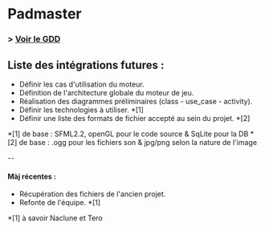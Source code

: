 Padmaster
=============

### > [**Voir le GDD**](http://derpy.me/GDD "lien vers le GDD") #

<!-- TO DO -->

Liste des intégrations futures :
--
- Définir les cas d'utilisation du moteur.
- Définition de l'architecture globale du moteur de jeu.
- Réalisation des diagrammes préliminaires (class - use_case - activity).
- Définir les technologies à utiliser. *[1]
- Définir une liste des formats de fichier accepté au sein du projet. *[2]

*[1] de base : SFML2.2, openGL pour le code source & SqLite pour la DB 
*[2] de base : .ogg pour les fichiers son & jpg/png selon la nature de l'image

--
#### Màj récentes : #

- Récupération des fichiers de l'ancien projet.
- Refonte de l'équipe. *[1]

*[1] à savoir Naclune et Tero
